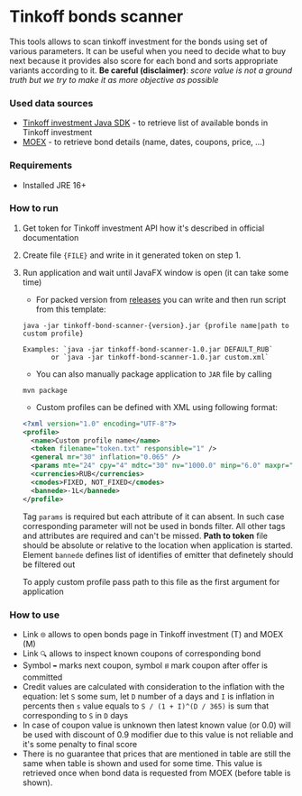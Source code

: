 # Tinkoff bonds scanner
This tools allows to scan tinkoff investment for the bonds using set of various parameters. 
It can be useful when you need to decide what to buy next because it provides also score for 
each bond and sorts appropriate variants according to it. **Be careful (disclaimer)**:
_score value is not a ground truth but we try to make it as more objective as possible_

### Used data sources
* [Tinkoff investment Java SDK](https://github.com/TinkoffCreditSystems/invest-openapi-java-sdk) - to retrieve list of available bonds in Tinkoff investment
* [MOEX](https://iss.moex.com/) - to retrieve bond details (name, dates, coupons, price, ...)

### Requirements

* Installed JRE 16+

### How to run
1. Get token for Tinkoff investment API how it's described in official documentation
2. Create file `{FILE}` and write in it generated token on step 1.
3. Run application and wait until JavaFX window is open (it can take some time)
    * For packed version from [releases](https://github.com/Shemplo/TBS/releases) you can write and then run script from this template:
    ```
    java -jar tinkoff-bond-scanner-{version}.jar {profile name|path to custom profile}
    
    Examples: `java -jar tinkoff-bond-scanner-1.0.jar DEFAULT_RUB` 
           or `java -jar tinkoff-bond-scanner-1.0.jar custom.xml`
    ```
    
    * You can also manually package application to `JAR` file by calling
    ```
    mvn package
    ```
    
    * Custom profiles can be defined with XML using following format:
    ```xml
    <?xml version="1.0" encoding="UTF-8"?>
    <profile>
      <name>Custom profile name</name>
      <token filename="token.txt" responsible="1" />
      <general mr="30" inflation="0.065" />
      <params mte="24" cpy="4" mdtc="30" nv="1000.0" minp="6.0" maxpr="1000" />
      <currencies>RUB</currencies>
      <cmodes>FIXED, NOT_FIXED</cmodes>
      <bannede>-1L</bannede>
    </profile>
    ```
    Tag `params` is required but each attribute of it can absent. In such case corresponding parameter will not be used in bonds filter.
    All other tags and attributes are required and can't be missed. **Path to token** file should be absolute or relative to the location 
    when application is started. Element `bannede` defines list of identifies of emitter that definetely should be filtered out 
    
    To apply custom profile pass path to this file as the first argument for application

### How to use
* Link `🌐` allows to open bonds page in Tinkoff investment (T) and MOEX (M)
* Link `🔍` allows to inspect known coupons of corresponding bond
* Symbol `➥` marks next coupon, symbol `⭿` mark coupon after offer is committed
* Credit values are calculated with consideration to the inflation with the equation: 
let `S` some sum, let `D` number of a days and `I` is inflation in percents then
`s` value equals to `S / (1 + I)^(D / 365)` is sum that corresponding to `S` in `D` days
* In case of coupon value is unknown then latest known value (or 0.0) will be used with
discount of 0.9 modifier due to this value is not reliable and it's some penalty to final score
* There is no guarantee that prices that are mentioned in table are still the same when
table is shown and used for some time. This value is retrieved once when bond data is requested
from MOEX (before table is shown).

